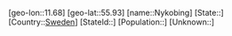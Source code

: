 ﻿---
location: [55.93,11.68]
type: City
tags:
- geo/City


SpocWebEntityId: 32996
isDeleted: false
confidential: public

---
[geo-lon::11.68]
[geo-lat::55.93]
[name::Nykobing]
[State::]
[Country::[Sweden](geo/Continent/Europe/Sweden.md)]
[StateId::]
[Population::]
[Unknown::]

